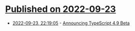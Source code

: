 # [Published on 2022-09-23](index.md)

* [2022-09-23, 22:19:05](https://lobste.rs/s/wpvyqd/announcing_typescript_4_9_beta) - [Announcing TypeScript 4.9 Beta](https://devblogs.microsoft.com/typescript/announcing-typescript-4-9-beta/)
